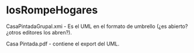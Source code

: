 # losRompeHogares

CasaPintadaGrupal.xmi - Es el UML en el formato de umbrello (¿es abierto? ¿otros editores los abren?).

Casa Pintada.pdf      - contiene el export del UML.
